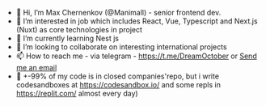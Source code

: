- 👋 Hi, I’m Max Chernenkov (@Manimall) - senior frontend dev. 
- 👀 I’m interested in job which includes React, Vue, Typescript and Next.js (Nuxt) as core technologies in project
- 🌱 I’m currently learning Nest js
- 💞️ I’m looking to collaborate on interesting international projects
- 📫 How to reach me - via telegram - https://t.me/DreamOctober or [Send me an email](mailto:maks.chernenkovvv@gmail.com)
- 🙈 +-99% of my code is in closed companies'repo, but i write codesandboxes at https://codesandbox.io/ and some repls in https://replit.com/ almost every day) 

<!---
Manimall/Manimall is a ✨ special ✨ repository because its `README.md` (this file) appears on your GitHub profile.
You can click the Preview link to take a look at your changes.
--->

